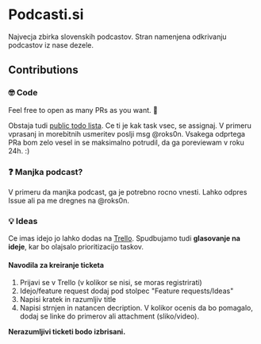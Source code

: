 # Podcasti.si
Najvecja zbirka slovenskih podcastov. Stran namenjena odkrivanju podcastov iz nase dezele.

## Contributions
### 🤓 Code
Feel free to open as many PRs as you want. 💪

Obstaja tudi [public todo lista](https://trello.com/b/uiI85sUB/podcastisi). Ce ti je kak task vsec, se assignaj. V primeru vprasanj in morebitnih usmeritev poslji msg @roks0n. Vsakega odprtega PRa bom zelo vesel in se maksimalno potrudil, da ga poreviewam v roku 24h. :)

### ❓ Manjka podcast?
V primeru da manjka podcast, ga je potrebno rocno vnesti. Lahko odpres Issue ali pa me dregnes na @roks0n.

### 💡 Ideas
Ce imas idejo jo lahko dodas na [Trello](https://trello.com/b/uiI85sUB/podcastisi). 
Spudbujamo tudi **glasovanje na ideje**, kar bo olajsalo prioritizacijo taskov.

#### Navodila za kreiranje ticketa
1. Prijavi se v Trello (v kolikor se nisi, se moras registrirati)
2. Idejo/feature request dodaj pod stolpec "Feature requests/Ideas"
3. Napisi kratek in razumljiv title
4. Napisi strnjen in natancen decription. V kolikor ocenis da bo pomagalo, dodaj se linke do primerov ali attachment (sliko/video).

**Nerazumljivi ticketi bodo izbrisani.**
